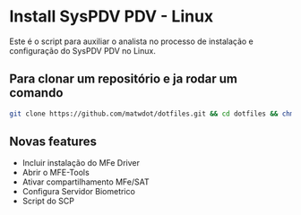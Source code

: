 # Install SysPDV PDV - Linux

Este é o script para auxiliar o analista no processo de instalação
e configuração do SysPDV PDV no Linux.



## Para clonar um repositório e ja rodar um comando

```bash
git clone https://github.com/matwdot/dotfiles.git && cd dotfiles && chmod +x installsyspdv_v2.sh && ./installsyspdv_v2.sh

```


## Novas features

- Incluir instalação do MFe Driver
- Abrir o MFE-Tools
- Ativar compartilhamento MFe/SAT
- Configura Servidor Biometrico
- Script do SCP